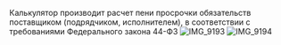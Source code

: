 Калькулятор производит расчет пени просрочки обязательств поставщиком (подрядчиком, исполнителем), в соответствии с требованиями  Федерального закона 44-ФЗ
![IMG_9193](https://github.com/user-attachments/assets/60951147-1c9e-4cd4-ba57-70969a36c959)
![IMG_9194](https://github.com/user-attachments/assets/3880f223-9f10-47e3-a425-f8968d66050d)


